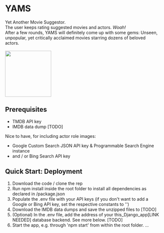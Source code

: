 # YAMS
Yet Another Movie Suggestor. <br>
The user keeps rating suggested movies and actors. _Woah!_ <br>
After a few rounds, YAMS will definitely come up with some gems: Unseen, unpopular, yet critically acclaimed movies starring dozens of beloved actors.<br><br>
<img src="https://github.com/AnotherSnowman/YAMS/assets/153401230/56f84c56-c05d-4468-8f2a-1b336865f2b9" width="150" />

## Prerequisites
- TMDB API key
- IMDB data dump [TODO]

Nice to have, for including actor role images:
- Google Custom Search JSON API key & Programmable Search Engine instance
- and / or Bing Search API key

## Quick Start: Deployment
1. Download the code / clone the rep
2. Run npm install inside the root folder to install all dependencies as declared in /package.json
3. Populate the .env file with your API keys (if you don't want to add a Google or Bing API key, set the respective constants to '')
4. Download the IMDB data dumps and save the unzipped files to [TODO]
5. (Optional) In the .env file, add the address of your this_Django_app[LINK NEEDED] database backend. See more below. [TODO]
6. Start the app, e.g. through 'npm start' from within the root folder.
...
